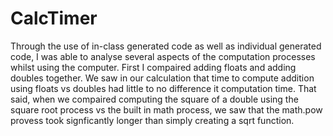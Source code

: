# CalcTimer

Through the use of in-class generated code as well as individual generated code, I was able to analyse several aspects of the computation processes whilst using the computer. First I compaired adding floats and adding doubles together. We saw in our calculation that time to compute addition using floats vs doubles had little to no difference it computation time. That said, when we compaired computing the square of a double using the square root process vs the built in math process, we saw that the math.pow provess took signficantly longer than simply creating a sqrt function. 
